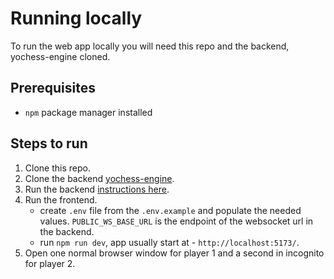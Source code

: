 # Running locally

To run the web app locally you will need this repo and the backend, yochess-engine cloned.

## Prerequisites

- `npm` package manager installed

## Steps to run

1. Clone this repo.
2. Clone the backend [yochess-engine](https://github.com/yordan-g/yochess-engine).
3. Run the backend [instructions here](https://github.com/yordan-g/yochess-engine).
4. Run the frontend.
   - create `.env` file from the `.env.example` and populate the needed values. `PUBLIC_WS_BASE_URL` is the endpoint of the websocket url in the backend.
   - run `npm run dev`, app usually start at - `http://localhost:5173/`.
5. Open one normal browser window for player 1 and a second in incognito for player 2.
